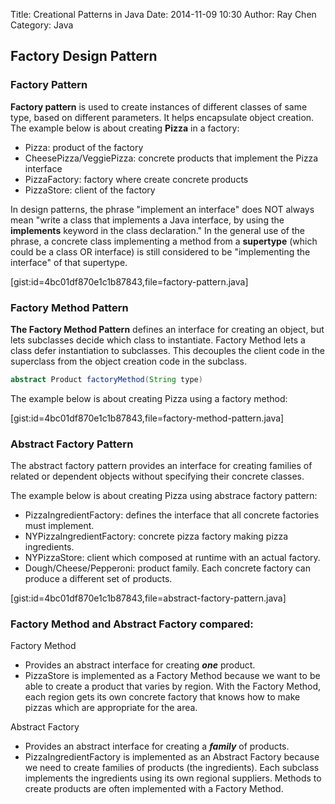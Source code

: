 Title: Creational Patterns in Java
Date: 2014-11-09 10:30 
Author: Ray Chen 
Category: Java

## Factory Design Pattern

### Factory Pattern
**Factory pattern** is used to create instances of different classes of same type, based on different parameters. It helps encapsulate object creation. The example below is about creating **Pizza** in a factory:

+ Pizza: product of the factory
+ CheesePizza/VeggiePizza: concrete products that implement the Pizza interface
+ PizzaFactory: factory where create concrete products
+ PizzaStore: client of the factory

In design patterns, the phrase "implement an interface" does NOT always mean "write a class that implements a Java interface, by using the **implements** keyword in the class declaration." In the general use of the phrase, a concrete class implementing a method from a **supertype** (which could be a class OR interface) is still considered to be "implementing the interface" of that supertype.

[gist:id=4bc01df870e1c1b87843,file=factory-pattern.java]

### Factory Method Pattern
**The Factory Method Pattern** defines an interface for creating an object, but lets subclasses decide which class to instantiate. Factory Method lets a class defer instantiation to subclasses. This decouples the client code in the superclass from the object creation code in the subclass.
```java
abstract Product factoryMethod(String type)
```

The example below is about creating Pizza using a factory method:

[gist:id=4bc01df870e1c1b87843,file=factory-method-pattern.java]

### Abstract Factory Pattern

The abstract factory pattern provides an interface for creating families of related or dependent objects without specifying their concrete classes.

The example below is about creating Pizza using abstrace factory pattern:

+ PizzaIngredientFactory: defines the interface that all concrete factories must implement.
+ NYPizzaIngredientFactory: concrete pizza factory making pizza ingredients.
+ NYPizzaStore: client which composed at runtime with an actual factory.
+ Dough/Cheese/Pepperoni: product family. Each concrete factory can produce a different set of products.

[gist:id=4bc01df870e1c1b87843,file=abstract-factory-pattern.java]

### Factory Method and Abstract Factory compared:

Factory Method

+ Provides an abstract interface for creating ***one*** product.
+ PizzaStore is implemented as a Factory Method because we want to be able to create a product that varies by region. With the Factory Method, each region gets its own concrete factory that knows how to make pizzas which are appropriate for the area. 

Abstract Factory

+ Provides an abstract interface for creating a ***family*** of products.
+ PizzaIngredientFactory is implemented as an Abstract Factory because we need to create families of products (the ingredients). Each subclass implements the ingredients using its own regional suppliers. Methods to create products are often implemented with a Factory Method.
